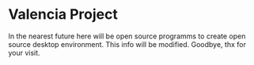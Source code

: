 Valencia Project
================

In the nearest future here will be open source programms to create open source desktop environment.
This info will be modified. Goodbye, thx for your visit.